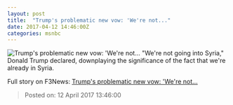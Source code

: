 ```yaml
---
layout: post
title:  "Trump's problematic new vow: 'We're not..."
date: 2017-04-12 14:46:00Z
categories: msnbc
---
```


![Trump's problematic new vow: 'We're not...](http://www.msnbc.com/sites/msnbc/files/styles/ratio--1_91-1--1200x630/public/05811209.jpg?itok=UAQdiPO_)
"We're not going into Syria," Donald Trump declared, downplaying the significance of the fact that we're already in Syria.


Full story on F3News: [Trump's problematic new vow: 'We're not...](http://www.f3nws.com/n/YmTBUD)

> Posted on: 12 April 2017 13:46:00
